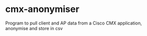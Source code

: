 # cmx-anonymiser
Program to pull client and AP data from a Cisco CMX application, anonymise and store in csv
